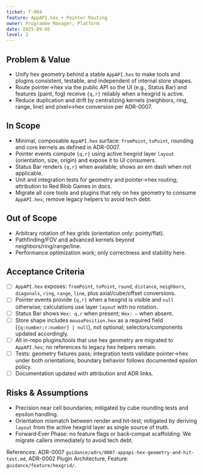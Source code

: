 ```yaml
---
ticket: T-004
feature: AppAPI.hex + Pointer Routing
owner: Programme Manager, Platform
date: 2025-09-05
level: 2
---
```


## Problem & Value

- Unify hex geometry behind a stable `AppAPI.hex` to make tools and plugins consistent, testable, and independent of internal store shapes.
- Route pointer→hex via the public API so the UI (e.g., Status Bar) and features (paint, fog) receive `{q,r}` reliably when a hexgrid is active.
- Reduce duplication and drift by centralizing kernels (neighbors, ring, range, line) and pixel↔hex conversion per ADR-0007.

## In Scope

- Minimal, composable `AppAPI.hex` surface: `fromPoint`, `toPoint`, rounding and core kernels as defined in ADR-0007.
- Pointer events compute `{q,r}` using active hexgrid layer `layout` (orientation, size, origin) and expose it to UI consumers.
- Status Bar renders `{q,r}` when available; shows an em dash when not applicable.
- Unit and integration tests for geometry and pointer→hex routing; attribution to Red Blob Games in docs.
- Migrate all core tools and plugins that rely on hex geometry to consume `AppAPI.hex`; remove legacy helpers to avoid tech debt.

## Out of Scope

- Arbitrary rotation of hex grids (orientation only: pointy/flat).
- Pathfinding/FOV and advanced kernels beyond neighbors/ring/range/line.
- Performance optimization work; only correctness and stability here.

## Acceptance Criteria

- [ ] `AppAPI.hex` exposes: `fromPoint`, `toPoint`, `round`, `distance`, `neighbors`, `diagonals`, `ring`, `range`, `line`, plus axial/cube/offset conversions.
- [ ] Pointer events provide `{q,r}` when a hexgrid is visible and `null` otherwise; calculations use layer `layout` with no rotation.
- [ ] Status Bar shows `Hex: q,r` when present; `Hex: —` when absent.
- [ ] Store shape includes `mousePosition.hex` as a required field (`{q:number;r:number} | null`), not optional; selectors/components updated accordingly.
- [ ] All in-repo plugins/tools that use hex geometry are migrated to `AppAPI.hex`; no references to legacy hex helpers remain.
- [ ] Tests: geometry fixtures pass; integration tests validate pointer→hex under both orientations; boundary behavior follows documented epsilon policy.
- [ ] Documentation updated with attribution and ADR links.

## Risks & Assumptions

- Precision near cell boundaries; mitigated by cube rounding tests and epsilon handling.
- Orientation mismatch between render and hit-test; mitigated by deriving `layout` from the active hexgrid layer as single source of truth.
- Forward‑Ever Phase: no feature flags or back‑compat scaffolding. We migrate callers immediately to avoid tech debt.

References: ADR-0007 `guidance/adrs/0007-appapi-hex-geometry-and-hit-test.md`, ADR-0002 Plugin Architecture, Feature: `guidance/feature/hexgrid/`.
